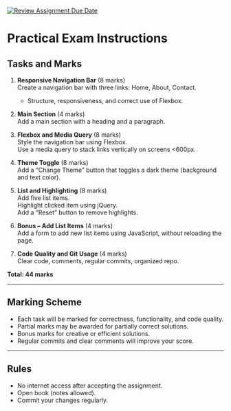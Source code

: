 [![Review Assignment Due Date](https://classroom.github.com/assets/deadline-readme-button-22041afd0340ce965d47ae6ef1cefeee28c7c493a6346c4f15d667ab976d596c.svg)](https://classroom.github.com/a/C_elHjfu)
# Practical Exam Instructions

## Tasks and Marks

1. **Responsive Navigation Bar** (8 marks)  
   Create a navigation bar with three links: Home, About, Contact.  
   - Structure, responsiveness, and correct use of Flexbox.

2. **Main Section** (4 marks)  
   Add a main section with a heading and a paragraph.

3. **Flexbox and Media Query** (8 marks)  
   Style the navigation bar using Flexbox.  
   Use a media query to stack links vertically on screens <600px.

4. **Theme Toggle** (8 marks)  
   Add a “Change Theme” button that toggles a dark theme (background and text color).

5. **List and Highlighting** (8 marks)  
   Add five list items.  
   Highlight clicked item using jQuery.  
   Add a “Reset” button to remove highlights.

6. **Bonus – Add List Items** (4 marks)  
   Add a form to add new list items using JavaScript, without reloading the page.

7. **Code Quality and Git Usage** (4 marks)  
   Clear code, comments, regular commits, organized repo.

**Total: 44 marks**

---

## Marking Scheme

- Each task will be marked for correctness, functionality, and code quality.
- Partial marks may be awarded for partially correct solutions.
- Bonus marks for creative or efficient solutions.
- Regular commits and clear comments will improve your score.

---

## Rules

- No internet access after accepting the assignment.
- Open book (notes allowed).
- Commit your changes regularly.
